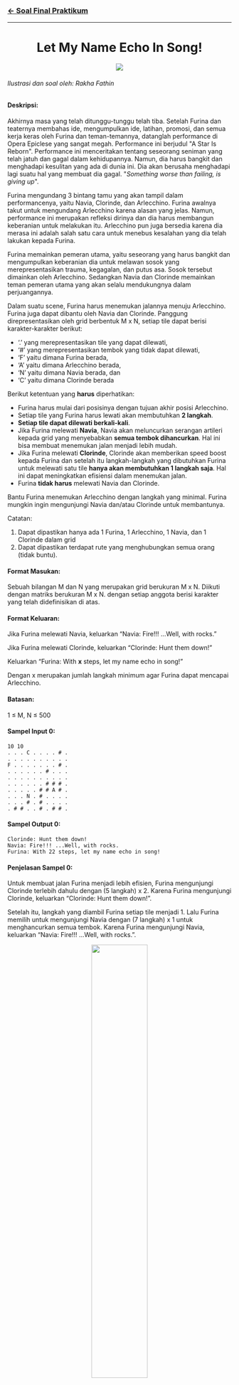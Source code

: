 ### [← Soal Final Praktikum](../../README.md)
<hr />

<div align=center>
  
# Let My Name Echo In Song!

 <img src="../../assets/F-1.png"/><br>

</div>

###### Ilustrasi dan soal oleh: Rakha Fathin
#### Deskripsi: 
Akhirnya masa yang telah ditunggu-tunggu telah tiba. Setelah Furina dan teaternya membahas ide, mengumpulkan ide, latihan, promosi, dan semua kerja keras oleh Furina dan teman-temannya, datanglah performance di Opera Epiclese yang sangat megah. Performance ini berjudul "A Star Is Reborn". Performance ini menceritakan tentang seseorang seniman yang telah jatuh dan gagal dalam kehidupannya. Namun, dia harus bangkit dan menghadapi kesulitan yang ada di dunia ini. Dia akan berusaha menghadapi lagi suatu hal yang membuat dia gagal. "*Something worse than failing, is giving up*".

Furina mengundang 3 bintang tamu yang akan tampil dalam performancenya, yaitu Navia, Clorinde, dan Arlecchino. Furina awalnya takut untuk mengundang Arlecchino karena alasan yang jelas. Namun, performance ini merupakan refleksi dirinya dan dia harus membangun keberanian untuk melakukan itu. Arlecchino pun juga bersedia karena dia merasa ini adalah salah satu cara untuk menebus kesalahan yang dia telah lakukan kepada Furina.

Furina memainkan pemeran utama, yaitu seseorang yang harus bangkit dan mengumpulkan keberanian dia untuk melawan sosok yang merepresentasikan trauma, kegagalan, dan putus asa. Sosok tersebut dimainkan oleh Arlecchino. Sedangkan Navia dan Clorinde memainkan teman pemeran utama yang akan selalu mendukungnya dalam perjuangannya.

Dalam suatu scene, Furina harus menemukan jalannya menuju Arlecchino. Furina juga dapat dibantu oleh Navia dan Clorinde. Panggung direpresentasikan oleh grid berbentuk M x N, setiap tile dapat berisi karakter-karakter berikut:

- ‘.’ yang merepresentasikan tile yang dapat dilewati,
- ‘#’ yang merepresentasikan tembok yang tidak dapat dilewati,
- ‘F’ yaitu dimana Furina berada,
- ‘A’ yaitu dimana Arlecchino berada,
- ‘N’ yaitu dimana Navia berada, dan
- ‘C’ yaitu dimana Clorinde berada

Berikut ketentuan yang **harus** diperhatikan:
- Furina harus mulai dari posisinya dengan tujuan akhir posisi Arlecchino.
- Setiap tile yang Furina harus lewati akan membutuhkan **2 langkah**.
- **Setiap tile dapat dilewati berkali-kali**.
- Jika Furina melewati **Navia**, Navia akan meluncurkan serangan artileri kepada grid yang menyebabkan **semua tembok dihancurkan**. Hal ini bisa membuat menemukan jalan menjadi lebih mudah.
- Jika Furina melewati **Clorinde**, Clorinde akan memberikan speed boost kepada Furina dan setelah itu langkah-langkah yang dibutuhkan Furina untuk melewati satu tile **hanya akan membutuhkan 1 langkah saja**. Hal ini dapat meningkatkan efisiensi dalam menemukan jalan.
- Furina **tidak harus** melewati Navia dan Clorinde.

Bantu Furina menemukan Arlecchino dengan langkah yang minimal. Furina mungkin ingin mengunjungi Navia dan/atau Clorinde untuk membantunya.

Catatan:
1. Dapat dipastikan hanya ada 1 Furina, 1 Arlecchino, 1 Navia, dan 1 Clorinde dalam
grid
2. Dapat dipastikan terdapat rute yang menghubungkan semua orang (tidak buntu).

#### Format Masukan:
Sebuah bilangan M dan N yang merupakan grid berukuran M x N. Diikuti dengan matriks berukuran M x N. dengan setiap anggota berisi karakter yang telah didefinisikan di atas.

#### Format Keluaran:
Jika Furina melewati Navia, keluarkan “Navia: Fire!!! ...Well, with rocks.”

Jika Furina melewati Clorinde, keluarkan “Clorinde: Hunt them down!”

Keluarkan “Furina: With **x** steps, let my name echo in song!”

Dengan x merupakan jumlah langkah minimum agar Furina dapat mencapai Arlecchino.

#### Batasan:
1 ≤ M, N ≤ 500

#### Sampel Input 0:
```
10 10
. . . C . . . . # .
. . . . . . . . . .
F . . . . . . . # .
. . . . . . # . . .
. . . . . . . . . .
. . . . . . # # # .
. . . . . # # A # .
. . . N . # . . . .
. . . # . # . . . .
. # # . . # . # # .
```

#### Sampel Output 0:
```
Clorinde: Hunt them down!
Navia: Fire!!! ...Well, with rocks.
Furina: With 22 steps, let my name echo in song!
```

#### Penjelasan Sampel 0:
Untuk membuat jalan Furina menjadi lebih efisien, Furina mengunjungi Clorinde terlebih dahulu dengan (5 langkah) x 2. Karena Furina mengunjungi Clorinde, keluarkan “Clorinde: Hunt them down!”.

Setelah itu, langkah yang diambil Furina setiap tile menjadi 1. Lalu Furina memilih untuk mengunjungi Navia dengan (7 langkah) x 1 untuk menghancurkan semua tembok. Karena Furina mengunjungi Navia, keluarkan “Navia: Fire!!! ...Well, with rocks.”.

<p align="center">
    <img src="../../assets/F-2.png" width=50% height=50%/>
</p>

Berikut adalah kondisi grid setelah Furina mengunjungi Navia dan setelah Furina mengunjungi Arlecchino dengan (5 langkah) x 1.

<p align="center">
    <img src="../../assets/F-3.png" width=50% height=50%/>
</p>

Total langkah yang diperlukan Furina adalah (5 x 2) + (12 x 1) = 22

#### Sampel Input 1:
```
6 6
. . C . . .
. . . . . .
F # A . . .
. # . . . .
N . . . . .
. . . . . .
```

#### Sampel Output 1:
```
Furina: With 8 steps, let my name echo in song!
```

#### Penjelasan Sampel 1:
Rute paling efisien adalah langsung mengunjungi Arlecchino dengan (4 langkah) x 2.
<p align="center">
    <img src="../../assets/F-4.png" width=30% height=30%/>
</p>

Keterangan:

⬜: Tile yang dapat dilewati

🟥: Tile yang tidak dapat dilewati (Tembok)

🟩: Tile yang telah dilewati dengan bobot 2 langkah

🟨: Tile yang telah dilewati dengan bobot 1 langkah karena Clorinde

<p align="center">
    <img src="../../assets/F-5.png" />
</p>

#### Hint:
1. Algoritma bisa dijkstra/bfs tanpa time limit. Tapi jika memang time limit, bisa menggunakan yang lain, nama algonya ada di judul performance.
2. Metode paling gampang memang bruteforce :D

NOTES
- Print sesuai urutan, jika Furina ketemu Navia duluan output Navia dulu, dan sebaliknya.
- Speedboost oleh Clorinde dan penghancuran tembok oleh Navia bersifat PERMANEN setelah Furina mengunjungi mereka.
- Dapat dipastikan semua case hanya ada 1 rute yang optimal
- Berusahalah lebih teliti pada kondisinya

Setelah Furina dan teman-temannya menyelesaikan performance yang telah disiapkan hingga saat ini, Mereka telah berhasil dan menjadi sebuah bintang, "A Star", seperti kalian yang setelah ini akan menaklukkan FP strukdat ini 😊.

<p align="center">
    SELAMAT MENGERJAKAN!
</p>

